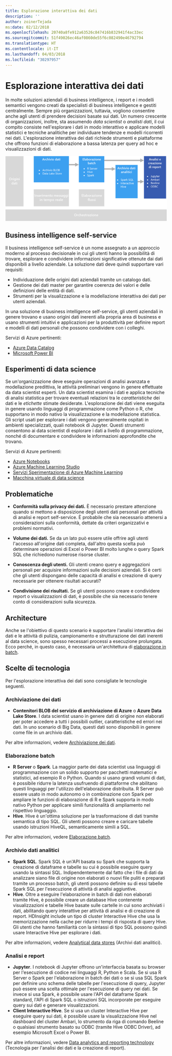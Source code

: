 ```yaml
---
title: Esplorazione interattiva dei dati
description: ''
author: zoinerTejada
ms:date: 02/12/2018
ms.openlocfilehash: 20740a8fe912a63526c847416b832941f4ac33ec
ms.sourcegitcommit: 51f49026ec46af0860de55f6c082490e46792794
ms.translationtype: HT
ms.contentlocale: it-IT
ms.lasthandoff: 04/03/2018
ms.locfileid: "30297957"
---
```

# <a name="interactive-data-exploration"></a>Esplorazione interattiva dei dati

In molte soluzioni aziendali di business intelligence, i report e i modelli semantici vengono creati da specialisti di business intelligence e gestiti centralmente. Sempre più organizzazioni, tuttavia, vogliono consentire anche agli utenti di prendere decisioni basate sui dati. Un numero crescente di organizzazioni, inoltre, sta assumendo *data scientist* o *analisti dati*, il cui compito consiste nell'esplorare i dati in modo interattivo e applicare modelli statistici e tecniche analitiche per individuare tendenze e modelli ricorrenti nei dati. L'esplorazione interattiva dei dati richiede strumenti e piattaforme che offrono funzioni di elaborazione a bassa latenza per query ad hoc e visualizzazioni di dati.

![](./images/data-exploration.png)

## <a name="self-service-bi"></a>Business intelligence self-service

Il business intelligence self-service è un nome assegnato a un approccio moderno al processo decisionale in cui gli utenti hanno la possibilità di trovare, esplorare e condividere informazioni significative ottenute dai dati disponibili a livello aziendale. La soluzione dati deve quindi supportare vari requisiti:

* Individuazione delle origini dati aziendali tramite un catalogo dati.
* Gestione dei dati master per garantire coerenza dei valori e delle definizioni delle entità di dati.
* Strumenti per la visualizzazione e la modellazione interattiva dei dati per utenti aziendali.

In una soluzione di business intelligence self-service, gli utenti aziendali in genere trovano e usano origini dati inerenti alla propria area di business e usano strumenti intuitivi e applicazioni per la produttività per definire report e modelli di dati personali che possono condividere con i colleghi.

Servizi di Azure pertinenti:

- [Azure Data Catalog](/azure/data-catalog/data-catalog-what-is-data-catalog)
- [Microsoft Power BI](https://powerbi.microsoft.com/)

## <a name="data-science-experimentation"></a>Esperimenti di data science
Se un'organizzazione deve eseguire operazioni di analisi avanzata e modellazione predittiva, le attività preliminari vengono in genere effettuate da data scientist esperti. Un data scientist esamina i dati e applica tecniche di analisi statistica per trovare eventuali relazioni tra le *caratteristiche* dei dati e le *etichette* stimate desiderate. L'esplorazione dei dati viene eseguita in genere usando linguaggi di programmazione come Python o R, che supportano in modo nativo la visualizzazione e la modellazione statistica. Gli script usati per esplorare i dati vengono generalmente ospitati in ambienti specializzati, quali notebook di Jupyter. Questi strumenti consentono ai data scientist di esplorare i dati a livello di programmazione, nonché di documentare e condividere le informazioni approfondite che trovano.

Servizi di Azure pertinenti:

- [Azure Notebooks](https://notebooks.azure.com/)
- [Azure Machine Learning Studio](/azure/machine-learning/studio/what-is-ml-studio)
- [Servizi Sperimentazione di Azure Machine Learning](/azure/machine-learning/preview/experimentation-service-configuration)
- [Macchina virtuale di data science](/azure/machine-learning/data-science-virtual-machine/overview)

## <a name="challenges"></a>Problematiche

- **Conformità sulla privacy dei dati.** È necessario prestare attenzione quando si mettono a disposizione degli utenti dati personali per attività di analisi e report self-service. È probabile che sia necessario attenersi a considerazioni sulla conformità, dettate da criteri organizzativi e problemi normativi. 

- **Volume dei dati.** Se da un lato può essere utile offrire agli utenti l'accesso all'origine dati completa, dall'altro questa scelta può determinare operazioni di Excel o Power BI molto lunghe o query Spark SQL che richiedono numerose risorse cluster.

- **Conoscenza degli utenti.** Gli utenti creano query e aggregazioni personali per acquisire informazioni sulle decisioni aziendali. Si è certi che gli utenti dispongano delle capacità di analisi e creazione di query necessarie per ottenere risultati accurati?

- **Condivisione dei risultati.** Se gli utenti possono creare e condividere report o visualizzazioni di dati, è possibile che sia necessario tenere conto di considerazioni sulla sicurezza.

## <a name="architecture"></a>Architecture

Anche se l'obiettivo di questo scenario è supportare l'analisi interattiva dei dati e le attività di pulizia, campionamento e strutturazione dei dati inerenti al data science, sono spesso necessari processi a esecuzione prolungata. Ecco perché, in questo caso, è necessaria un'architettura di [elaborazione in batch](../big-data/batch-processing.md).

## <a name="technology-choices"></a>Scelte di tecnologia

Per l'esplorazione interattiva dei dati sono consigliate le tecnologie seguenti.

### <a name="data-storage"></a>Archiviazione dei dati

- **Contenitori BLOB del servizio di archiviazione di Azure** o **Azure Data Lake Store**. I data scientist usano in genere dati di origine non elaborati per poter accedere a tutti i possibili outlier, caratteristiche ed errori nei dati. In uno scenario di Big Data, questi dati sono disponibili in genere come file in un archivio dati.

Per altre informazioni, vedere [Archiviazione dei dati](../technology-choices/data-storage.md).

### <a name="batch-processing"></a>Elaborazione batch

- **R Server** o **Spark**. La maggior parte dei data scientist usa linguaggi di programmazione con un solido supporto per pacchetti matematici e statistici, ad esempio R o Python. Quando si usano grandi volumi di dati, è possibile ridurre la latenza usufruendo di piattaforme che abilitano questi linguaggi per l'utilizzo dell'elaborazione distribuita. R Server può essere usato in modo autonomo o in combinazione con Spark per ampliare le funzioni di elaborazione di R e Spark supporta in modo nativo Python per applicare simili funzionalità di ampliamento nel rispettivo linguaggio.
- **Hive**. Hive è un'ottima soluzione per la trasformazione di dati tramite semantica di tipo SQL. Gli utenti possono creare e caricare tabelle usando istruzioni HiveQL, semanticamente simili a SQL.

Per altre informazioni, vedere [Elaborazione batch](../technology-choices/batch-processing.md).

### <a name="analytical-data-store"></a>Archivio dati analitici

- **Spark SQL**. Spark SQL è un'API basata su Spark che supporta la creazione di dataframe e tabelle su cui è possibile eseguire query usando la sintassi SQL. Indipendentemente dal fatto che i file di dati da analizzare siano file di origine non elaborati o nuovi file puliti e preparati tramite un processo batch, gli utenti possono definire su di essi tabelle Spark SQL per l'esecuzione di attività di analisi aggiuntive. 
- **Hive**. Oltre a eseguire l'elaborazione in batch di dati non elaborati tramite Hive, è possibile creare un database Hive contenente visualizzazioni e tabelle Hive basate sulle cartelle in cui sono archiviati i dati, abilitando query interattive per attività di analisi e di creazione di report. HDInsight include un tipo di cluster Interactive Hive che usa la memorizzazione nella cache per ridurre i tempi di risposta di query Hive. Gli utenti che hanno familiarità con la sintassi di tipo SQL possono quindi usare Interactive Hive per esplorare i dati.

Per altre informazioni, vedere [Analytical data stores](../technology-choices/analytical-data-stores.md) (Archivi dati analitici).

### <a name="analytics-and-reporting"></a>Analisi e report

- **Jupyter**. I notebook di Jupyter offrono un'interfaccia basata su browser per l'esecuzione di codice nei linguaggi R, Python e Scala. Se si usa R Server o Spark per l'elaborazione in batch dei dati o se si usa SQL Spark per definire uno schema delle tabelle per l'esecuzione di query, Jupyter può essere una scelta ottimale per l'esecuzione di query nei dati. Se invece si usa Spark, è possibile usare l'API del dataframe Spark standard, l'API di Spark SQL o istruzioni SQL incorporate per eseguire query sui dati e generare visualizzazioni.
- **Client Interactive Hive**. Se si usa un cluster Interactive Hive per eseguire query sui dati, è possibile usare la visualizzazione Hive nel dashboard del cluster Ambari, lo strumento da riga di comando Beeline o qualsiasi strumento basato su ODBC (tramite Hive ODBC Driver), ad esempio Microsoft Excel o Power BI.

Per altre informazioni, vedere [Data analytics and reporting technology](../technology-choices/analysis-visualizations-reporting.md) (Tecnologia per l'analisi dei dati e la creazione di report).